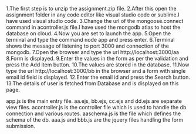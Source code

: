 1.The first step is to unzip the assignment.zip file.
2.After this open the assignment folder in any code editor like visual studio code or sublime.I have used visual studio code.
3.Change the url of the mongoose.connect command in acontroller.js file.I have used the mongodb atlas to host the database on cloud.
4.Now you are set to launch the app.
5.Open the terminal and type the command node app and press enter.
6.Terminal shows the message of listening to port 3000 and connection of the mongodb.
7.Open the browser and type the url http://localhost:3000/aa 
8.Form is displayed.
9.Enter the values in the form as per the validation and press the Add item button.
10.The values are stored in the database.
11.Now type the url http://localhost:3000/bb in the browser and a form with single email id field is displayed.
12.Enter the email id and press the Search button.
13.The details of user is fetched from Database and is displayed on this page.



app.js is the main entry file.
aa.ejs, bb.ejs, cc.ejs and dd.ejs are separate view files.
acontroller.js is the controller file which is used to handle the db connection and various routes.
aaschema.js is the file which defines the schema of the db.
aaa.js and bbb.js are the jquery files handling the form submission.
